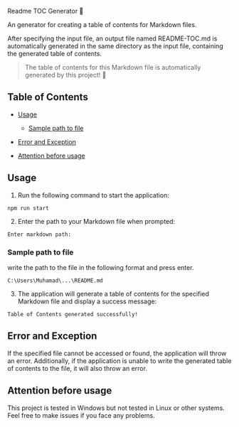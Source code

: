 Readme TOC Generator 🧬

An generator for creating a table of contents for Markdown files.

After specifying the input file, an output file named README-TOC.md is automatically generated in the same directory as the input file, containing the generated table of contents.

> The table of contents for this Markdown file is automatically generated by this project! 🥳

## Table of Contents

 - [Usage](#usage)

   - [Sample path to file](#sample-path-to-file)

 - [Error and Exception](#error-and-exception)

 - [Attention before usage](#attention-before-usage)


## Usage

1. Run the following command to start the application:

```shell
npm run start
```

2. Enter the path to your Markdown file when prompted:

```shell
Enter markdown path:
```

### Sample path to file

write the path to the file in the following format and press enter.

```
C:\Users\Muhamad\...\README.md
```

3. The application will generate a table of contents for the specified Markdown file and display a success message:

```shell
Table of Contents generated successfully!
```

## Error and Exception

If the specified file cannot be accessed or found, the application will throw an error. Additionally, if the application is unable to write the generated table of contents to the file, it will also throw an error.

## Attention before usage

This project is tested in Windows but not tested in Linux or other systems. Feel free to make issues if you face any problems.
